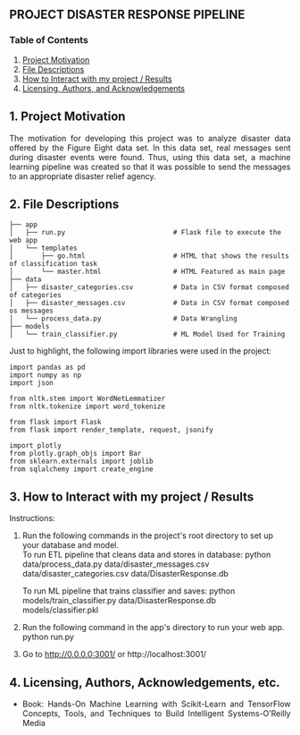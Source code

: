 ## PROJECT DISASTER RESPONSE PIPELINE
### Table of Contents
1. [Project Motivation](#motivation) 
2. [File Descriptions](#files) 
3. [How to Interact with my project / Results](#results) 
4. [Licensing, Authors, and Acknowledgements](#licensing)

## 1. Project Motivation<a name="motivation"></a>
<p align="justify">The motivation for developing this project was to analyze disaster data offered by the Figure Eight data set. In this data set, real messages sent during disaster events were found. Thus, using this data set, a machine learning pipeline was created so that it was possible to send the messages to an appropriate disaster relief agency.</p>

## 2. File Descriptions<a name="files"></a>

    ├── app     
    │   ├── run.py                           # Flask file to execute the web app
    │   └── templates   
    │       ├── go.html                      # HTML that shows the results of classification task
    │       └── master.html                  # HTML Featured as main page   	
    ├── data                   
    │   ├── disaster_categories.csv          # Data in CSV format composed of categories  
    │   ├── disaster_messages.csv            # Data in CSV format composed os messages
    │   └── process_data.py                  # Data Wrangling
    ├── models
    │   └── train_classifier.py              # ML Model Used for Training
		
<p align="justify">Just to highlight, the following import libraries were used in the project:</p>

	import pandas as pd
	import numpy as np
	import json

	from nltk.stem import WordNetLemmatizer
	from nltk.tokenize import word_tokenize

	from flask import Flask
	from flask import render_template, request, jsonify

	import plotly
	from plotly.graph_objs import Bar
	from sklearn.externals import joblib
	from sqlalchemy import create_engine

## 3. How to Interact with my project / Results<a name="results"></a>

Instructions:

1. Run the following commands in the project's root directory to set up your database and model.	
	To run ETL pipeline that cleans data and stores in database: 
		python data/process_data.py data/disaster_messages.csv data/disaster_categories.csv data/DisasterResponse.db
	
	To run ML pipeline that trains classifier and saves: 
		python models/train_classifier.py data/DisasterResponse.db models/classifier.pkl

2. Run the following command in the app's directory to run your web app. 
		python run.py

3. Go to http://0.0.0.0:3001/ or http://localhost:3001/

## 4. Licensing, Authors, Acknowledgements, etc.<a name="licensing"></a>
<ul> 
	<li><p align="justify">Book: Hands-On Machine Learning with Scikit-Learn and TensorFlow Concepts, Tools, and Techniques to Build Intelligent Systems-O’Reilly Media</p>
</ul>
